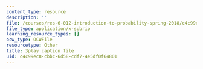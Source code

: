 ```yaml
---
content_type: resource
description: ''
file: /courses/res-6-012-introduction-to-probability-spring-2018/c4c99ec8cbbc6d58cdf74e5df0f64801_TbRh71BMJvw.srt
file_type: application/x-subrip
learning_resource_types: []
ocw_type: OCWFile
resourcetype: Other
title: 3play caption file
uid: c4c99ec8-cbbc-6d58-cdf7-4e5df0f64801
---
```

